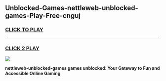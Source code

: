 
## Unblocked-Games-nettleweb-unblocked-games-Play-Free-cnguj
<h3>
<a href="https://premium76.site?title=nettleweb-unblocked-games&ref=18A1">CLICK TO PLAY</a></h3>
<hr>

<h3>
<a href="https://premium76.site?title=nettleweb-unblocked-games&ref=18A1">CLICK 2 PLAY</a>
  
</h3>

<a href="https://premium76.site?title=nettleweb-unblocked-games&ref=18A1"><img src="https://clearcache.store/games.png"></a>


**nettleweb-unblocked-games games unblocked: Your Gateway to Fun and Accessible Online Gaming**
